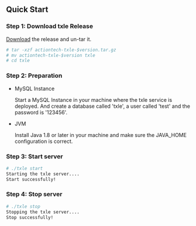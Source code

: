 ## Quick Start
### Step 1: Download txle Release
[Download](https://github.com/actiontech/txle/releases) the release and un-tar it.  
```bash
# tar -xzf actiontech-txle-$version.tar.gz
# mv actiontech-txle-$version txle
# cd txle
```

### Step 2: Preparation
* MySQL Instance

    Start a MySQL Instance in your machine where the txle service is deployed. And create a database called 'txle', a user called 'test' and the password is '123456'.

* JVM

    Install Java 1.8 or later in your machine and make sure the JAVA_HOME configuration is correct.

### Step 3: Start server
```bash
# ./txle start
Starting the txle server....
Start successfully!
```

### Step 4: Stop server
```bash
# ./txle stop
Stopping the txle server....
Stop successfully!
```